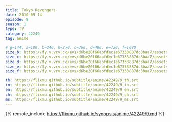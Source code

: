 ```yaml
---
title: Tokyo Revengers
date: 2010-09-14
episode: 9
season: 1
type: TV
category: 42249
tag: anime

# g=144, a=180, b=240, h=270, c=360, d=480, e=720, f=1080
size_b: https://fy.v.vrv.co/evs/d6be20f66abfdec1e67333887dc3baa7/assets/b3f46f80400ff9c8b5a37388d2d4ec2b_4079743.mp4
size_c: https://fy.v.vrv.co/evs/d6be20f66abfdec1e67333887dc3baa7/assets/b3f46f80400ff9c8b5a37388d2d4ec2b_4079742.mp4
size_d: https://fy.v.vrv.co/evs/d6be20f66abfdec1e67333887dc3baa7/assets/b3f46f80400ff9c8b5a37388d2d4ec2b_4079744.mp4
size_e: https://fy.v.vrv.co/evs/d6be20f66abfdec1e67333887dc3baa7/assets/b3f46f80400ff9c8b5a37388d2d4ec2b_4079745.mp4
size_f: https://fy.v.vrv.co/evs/d6be20f66abfdec1e67333887dc3baa7/assets/b3f46f80400ff9c8b5a37388d2d4ec2b_4079746.mp4

th: https://flixmu.github.io/subtitle/anime/42249/9_th.srt
in: https://flixmu.github.io/subtitle/anime/42249/9_in.srt
en: https://flixmu.github.io/subtitle/anime/42249/9_en.srt
ch: https://flixmu.github.io/subtitle/anime/42249/9_ch.srt
ms: https://flixmu.github.io/subtitle/anime/42249/9_ms.srt
---
```

{% remote_include https://flixmu.github.io/synopsis/anime/42249/9.md %}
